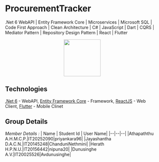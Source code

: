 # ProcurementTracker
.Net 6 WebAPI | Entity Framework Core | Microservices | Microsoft SQL | Code First Approach | Clean Architecture | C# | JavaScript | Dart | CQRS | Mediator Pattern | Repository Design Pattern | React | Flutter
<br/>
<p align="center">
  <img src="https://user-images.githubusercontent.com/88779731/202841010-92107a2c-8e17-4e81-9a55-20843aafba67.jpg" width="120" />
</p>

## Technologies
[.Net 6](https://dotnet.microsoft.com/en-us/) - WebAPI,
[Entity Framework Core](https://learn.microsoft.com/en-us/ef/core/) - Framework,
[ReactJS](https://reactjs.org/) - Web Client,
[Flutter](https://flutter.dev/) - Mobile Clinet

## Group Details
*Member Details :*
| Name | Student Id | User Name|
|--|--|--|
|Athapaththu A.H.M.C.P.|IT20252090|priyankara96|
|Jayashantha D.A.C.N.|IT20145248|ChanduniNethmini|
|Herath H.P.N.U.|IT20156442|nipuna20|
|Dunusinghe A.V.|IT20025526|Avdunusinghe|